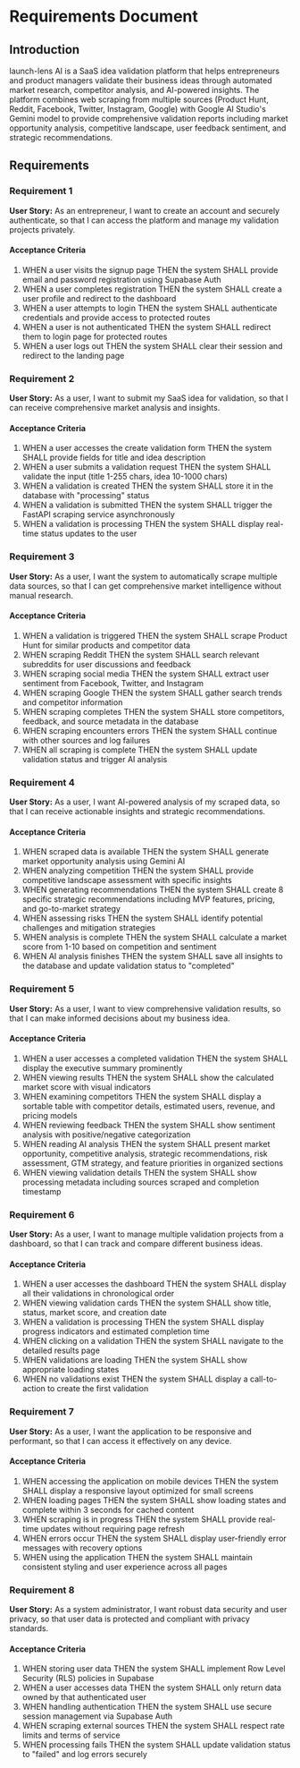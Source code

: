 # Requirements Document

## Introduction

launch-lens AI is a SaaS idea validation platform that helps entrepreneurs and product managers validate their business ideas through automated market research, competitor analysis, and AI-powered insights. The platform combines web scraping from multiple sources (Product Hunt, Reddit, Facebook, Twitter, Instagram, Google) with Google AI Studio's Gemini model to provide comprehensive validation reports including market opportunity analysis, competitive landscape, user feedback sentiment, and strategic recommendations.

## Requirements

### Requirement 1

**User Story:** As an entrepreneur, I want to create an account and securely authenticate, so that I can access the platform and manage my validation projects privately.

#### Acceptance Criteria

1. WHEN a user visits the signup page THEN the system SHALL provide email and password registration using Supabase Auth
2. WHEN a user completes registration THEN the system SHALL create a user profile and redirect to the dashboard
3. WHEN a user attempts to login THEN the system SHALL authenticate credentials and provide access to protected routes
4. WHEN a user is not authenticated THEN the system SHALL redirect them to login page for protected routes
5. WHEN a user logs out THEN the system SHALL clear their session and redirect to the landing page

### Requirement 2

**User Story:** As a user, I want to submit my SaaS idea for validation, so that I can receive comprehensive market analysis and insights.

#### Acceptance Criteria

1. WHEN a user accesses the create validation form THEN the system SHALL provide fields for title and idea description
2. WHEN a user submits a validation request THEN the system SHALL validate the input (title 1-255 chars, idea 10-1000 chars)
3. WHEN a validation is created THEN the system SHALL store it in the database with "processing" status
4. WHEN a validation is submitted THEN the system SHALL trigger the FastAPI scraping service asynchronously
5. WHEN a validation is processing THEN the system SHALL display real-time status updates to the user

### Requirement 3

**User Story:** As a user, I want the system to automatically scrape multiple data sources, so that I can get comprehensive market intelligence without manual research.

#### Acceptance Criteria

1. WHEN a validation is triggered THEN the system SHALL scrape Product Hunt for similar products and competitor data
2. WHEN scraping Reddit THEN the system SHALL search relevant subreddits for user discussions and feedback
3. WHEN scraping social media THEN the system SHALL extract user sentiment from Facebook, Twitter, and Instagram
4. WHEN scraping Google THEN the system SHALL gather search trends and competitor information
5. WHEN scraping completes THEN the system SHALL store competitors, feedback, and source metadata in the database
6. WHEN scraping encounters errors THEN the system SHALL continue with other sources and log failures
7. WHEN all scraping is complete THEN the system SHALL update validation status and trigger AI analysis

### Requirement 4

**User Story:** As a user, I want AI-powered analysis of my scraped data, so that I can receive actionable insights and strategic recommendations.

#### Acceptance Criteria

1. WHEN scraped data is available THEN the system SHALL generate market opportunity analysis using Gemini AI
2. WHEN analyzing competition THEN the system SHALL provide competitive landscape assessment with specific insights
3. WHEN generating recommendations THEN the system SHALL create 8 specific strategic recommendations including MVP features, pricing, and go-to-market strategy
4. WHEN assessing risks THEN the system SHALL identify potential challenges and mitigation strategies
5. WHEN analysis is complete THEN the system SHALL calculate a market score from 1-10 based on competition and sentiment
6. WHEN AI analysis finishes THEN the system SHALL save all insights to the database and update validation status to "completed"

### Requirement 5

**User Story:** As a user, I want to view comprehensive validation results, so that I can make informed decisions about my business idea.

#### Acceptance Criteria

1. WHEN a user accesses a completed validation THEN the system SHALL display the executive summary prominently
2. WHEN viewing results THEN the system SHALL show the calculated market score with visual indicators
3. WHEN examining competitors THEN the system SHALL display a sortable table with competitor details, estimated users, revenue, and pricing models
4. WHEN reviewing feedback THEN the system SHALL show sentiment analysis with positive/negative categorization
5. WHEN reading AI analysis THEN the system SHALL present market opportunity, competitive analysis, strategic recommendations, risk assessment, GTM strategy, and feature priorities in organized sections
6. WHEN viewing validation details THEN the system SHALL show processing metadata including sources scraped and completion timestamp

### Requirement 6

**User Story:** As a user, I want to manage multiple validation projects from a dashboard, so that I can track and compare different business ideas.

#### Acceptance Criteria

1. WHEN a user accesses the dashboard THEN the system SHALL display all their validations in chronological order
2. WHEN viewing validation cards THEN the system SHALL show title, status, market score, and creation date
3. WHEN a validation is processing THEN the system SHALL display progress indicators and estimated completion time
4. WHEN clicking on a validation THEN the system SHALL navigate to the detailed results page
5. WHEN validations are loading THEN the system SHALL show appropriate loading states
6. WHEN no validations exist THEN the system SHALL display a call-to-action to create the first validation

### Requirement 7

**User Story:** As a user, I want the application to be responsive and performant, so that I can access it effectively on any device.

#### Acceptance Criteria

1. WHEN accessing the application on mobile devices THEN the system SHALL display a responsive layout optimized for small screens
2. WHEN loading pages THEN the system SHALL show loading states and complete within 3 seconds for cached content
3. WHEN scraping is in progress THEN the system SHALL provide real-time updates without requiring page refresh
4. WHEN errors occur THEN the system SHALL display user-friendly error messages with recovery options
5. WHEN using the application THEN the system SHALL maintain consistent styling and user experience across all pages

### Requirement 8

**User Story:** As a system administrator, I want robust data security and user privacy, so that user data is protected and compliant with privacy standards.

#### Acceptance Criteria

1. WHEN storing user data THEN the system SHALL implement Row Level Security (RLS) policies in Supabase
2. WHEN a user accesses data THEN the system SHALL only return data owned by that authenticated user
3. WHEN handling authentication THEN the system SHALL use secure session management via Supabase Auth
4. WHEN scraping external sources THEN the system SHALL respect rate limits and terms of service
5. WHEN processing fails THEN the system SHALL update validation status to "failed" and log errors securely